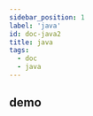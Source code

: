 ```yaml
---
sidebar_position: 1
label: 'java'
id: doc-java2
title: java
tags:
  - doc
  - java
---
```


## demo

